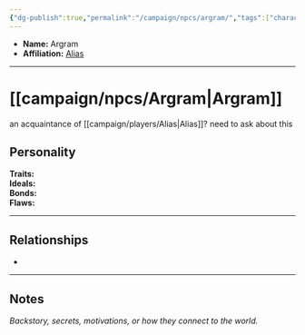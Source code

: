 ```yaml
---
{"dg-publish":true,"permalink":"/campaign/npcs/argram/","tags":["character","npc"],"noteIcon":"","created":"2025-10-26T10:25:29.137-07:00","updated":"2025-10-27T16:36:47.228-07:00"}
---
```



<p><span><ul>
<li dir="auto"><strong>Name:</strong> Argram</li>
<li dir="auto"><strong>Affiliation:</strong> <a data-tooltip-position="top" aria-label="campaign/players/Alias.md" data-href="campaign/players/Alias.md" href="campaign/players/Alias.md" class="internal-link" target="_blank" rel="noopener nofollow">Alias</a></li>
</ul></span></p>

---

# [[campaign/npcs/Argram\|Argram]]
an acquaintance of [[campaign/players/Alias\|Alias]]? need to ask about this

## Personality
**Traits:**  
**Ideals:**  
**Bonds:**  
**Flaws:**  

---

## Relationships
- 

---

## Notes
*Backstory, secrets, motivations, or how they connect to the world.*
